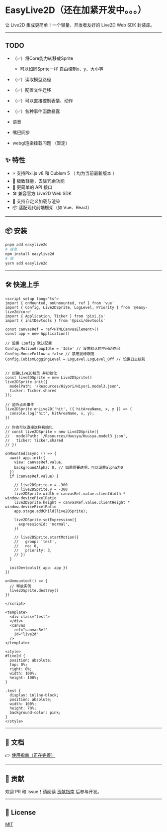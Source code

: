 # EasyLive2D（还在加紧开发中。。。）

让 Live2D 集成更简单！一个轻量、开发者友好的 Live2D Web SDK 封装库。

---

## TODO
- （✅）将Core能力转移成Sprite
  - 可以如同Sprite一样 自由控制x、y、大小等 

- （✅）读取模型路径
- （✅）配置文件迁移
- （✅）可以直接控制表情、动作
- （✅）各种事件函数暴露
- 语音
- 嘴巴同步
- webgl渲染挂载问题 （暂定）


## ✨ 特性

- ⚡️ 支持Pixi.js v8 和 Cubism 5 （ 均为当前最新版本 ）
- 🌟 极致轻量，去除冗余功能
- 🚀 更简单的 API 接口
- 🛠️ 兼容官方 Live2D Web SDK
- 🎯 支持自定义加载与渲染
- 📦 适配现代前端框架（如 Vue、React）

---

## 📦 安装

```bash
pnpm add easylive2d
# 或者
npm install easylive2d
# 或
yarn add easylive2d
```

---

## 🛠️ 快速上手

```vue
<script setup lang="ts">
import { onMounted, onUnmounted, ref } from 'vue'
import { Config, Live2DSprite, LogLevel, Priority } from '@easy-live2d/core'
import { Application, Ticker } from 'pixi.js'
import { initDevtools } from '@pixi/devtools'

const canvasRef = ref<HTMLCanvasElement>()
const app = new Application()

// 设置 Config 默认配置
Config.MotionGroupIdle = 'Idle' // 设置默认的空闲动作组
Config.MouseFollow = false // 禁用鼠标跟随
Config.CubismLoggingLevel = LogLevel.LogLevel_Off // 设置日志级别


// 创建Live2D精灵 并初始化
const live2DSprite = new Live2DSprite()
live2DSprite.init({
  modelPath: '/Resources/Hiyori/Hiyori.model3.json',
  ticker: Ticker.shared
});

// 监听点击事件
live2DSprite.onLive2D('hit', ({ hitAreaName, x, y }) => {
  console.log('hit', hitAreaName, x, y);
})

// 你也可以直接这样初始化
// const live2DSprite = new Live2DSprite({
//   modelPath: '/Resources/Huusya/Huusya.model3.json',
//   ticker: Ticker.shared
// })

onMounted(async () => {
  await app.init({
    view: canvasRef.value,
    backgroundAlpha: 0, // 如果需要透明，可以设置alpha为0
  })
  if (canvasRef.value) {

    // live2DSprite.x = -300
    // live2DSprite.y = -300
    live2DSprite.width = canvasRef.value.clientWidth * window.devicePixelRatio
    live2DSprite.height = canvasRef.value.clientHeight * window.devicePixelRatio
    app.stage.addChild(live2DSprite);

    live2DSprite.setExpression({
      expressionId: 'normal',
    })

    // live2DSprite.startMotion({
    //   group: 'test',
    //   no: 0,
    //   priority: 3,
    // })
  }

  initDevtools({ app: app })
})

onUnmounted(() => {
  // 释放实例
  live2DSprite.destroy()
})

</script>

<template>
  <div class="test">
  </div>
  <canvas
    ref="canvasRef"
    id="live2d"
  />
</template>

<style>
#live2d {
  position: absolute;
  top: 0%;
  right: 0%;
  width: 100%;
  height: 100%;
}

.test {
  display: inline-block;
  position: absolute;
  width: 100%;
  height: 70%;
  background-color: pink;
}
</style>

```

---

## 📖 文档

👉 [使用指南（正在完善）](#)

---

## 🤝 贡献

欢迎 PR 和 Issue！请阅读 [贡献指南](#) 后参与开发。

---

## 📄 License

[MIT](./LICENSE)
